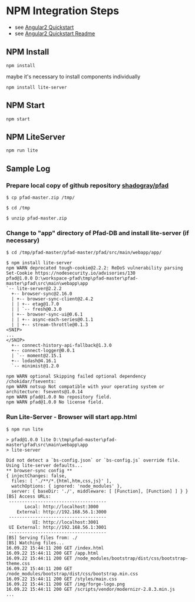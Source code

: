 # NPM Integration Steps

- see [Angular2 Quickstart](https://angular.io/docs/ts/latest/quickstart.html#!#prereq)
- see [Angular2 Quickstart Readme](https://github.com/angular/quickstart/blob/master/README.md)

## NPM Install 

```
npm install
```

maybe it's necessary to install components individually

```
npm install lite-server 
```

## NPM Start

```
npm start
```

## NPM LiteServer 

```
npm run lite
```

## Sample Log 

### Prepare local copy of github repository [shadogray/pfad](https://github.com/shadogray/pfad)

```
$ cp pfad-master.zip /tmp/

$ cd /tmp

$ unzip pfad-master.zip
```

### Change to "app" directory of Pfad-DB and install lite-server (if necessary)

```
$ cd /tmp/pfad-master/pfad-master/pfad/src/main/webapp/app/

$ npm install lite-server
npm WARN deprecated tough-cookie@2.2.2: ReDoS vulnerability parsing Set-Cookie https://nodesecurity.io/advisories/130
pfad@1.0.0 D:\workspace-pfad\tmp\pfad-master\pfad-master\pfad\src\main\webapp\app
`-- lite-server@2.2.2 
  +-- browser-sync@2.16.0 
  | +-- browser-sync-client@2.4.2 
  | | +-- etag@1.7.0 
  | | `-- fresh@0.3.0 
  | +-- browser-sync-ui@0.6.1 
  | | +-- async-each-series@0.1.1 
  | | +-- stream-throttle@0.1.3 
<SNIP>
...
</SNIP>
  +-- connect-history-api-fallback@1.3.0 
  +-- connect-logger@0.0.1 
  | `-- moment@2.15.1 
  +-- lodash@4.16.1 
  `-- minimist@1.2.0 

npm WARN optional Skipping failed optional dependency /chokidar/fsevents:
npm WARN notsup Not compatible with your operating system or architecture: fsevents@1.0.14
npm WARN pfad@1.0.0 No repository field.
npm WARN pfad@1.0.0 No license field.
```

### Run Lite-Server - Browser will start app.html

```
$ npm run lite

> pfad@1.0.0 lite D:\tmp\pfad-master\pfad-master\pfad\src\main\webapp\app
> lite-server

Did not detect a `bs-config.json` or `bs-config.js` override file. Using lite-server defaults...
** browser-sync config **
{ injectChanges: false,
  files: [ './**/*.{html,htm,css,js}' ],
  watchOptions: { ignored: 'node_modules' },
  server: { baseDir: './', middleware: [ [Function], [Function] ] } }
[BS] Access URLs:
 -------------------------------------
       Local: http://localhost:3000
    External: http://192.168.56.1:3000
 -------------------------------------
          UI: http://localhost:3001
 UI External: http://192.168.56.1:3001
 -------------------------------------
[BS] Serving files from: ./
[BS] Watching files...
16.09.22 15:44:11 200 GET /index.html
16.09.22 15:44:11 200 GET /app.html
16.09.22 15:44:11 200 GET /node_modules/bootstrap/dist/css/bootstrap-theme.css
16.09.22 15:44:11 200 GET /node_modules/bootstrap/dist/css/bootstrap.min.css
16.09.22 15:44:11 200 GET /styles/main.css
16.09.22 15:44:11 200 GET /img/forge-logo.png
16.09.22 15:44:11 200 GET /scripts/vendor/modernizr-2.8.3.min.js
...
```